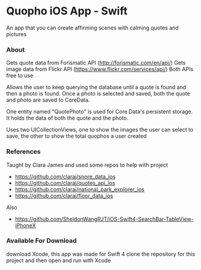 # Quopho iOS App - Swift
An app that you can create affirming scenes with calming quotes and pictures

### About
Gets quote data from Forismatic API (http://forismatic.com/en/api/)
Gets image data from Flickr API (https://www.flickr.com/services/api/) 
Both APIs free to use

Allows the user to keep querying the database until a quote is found and then a photo is found.
Once a photo is selected and saved, both the quote and photo are saved to CoreData.

One entity named "QuotePhoto" is used for Core Data's persistent storage. It holds the data of both the quote and the photo.

Uses two UICollectionViews, one to show the images the user can select to save, the other to show the total quophos a user created

### References
Taught by Clara James and used some repos to help with project
- https://github.com/claraj/snore_data_ios
- https://github.com/claraj/quotes_api_ios
- https://github.com/claraj/national_park_explorer_ios
- https://github.com/claraj/floor_data_ios

Also
- https://github.com/SheldonWangRJT/iOS-Swift4-SearchBar-TableView-iPhoneX

### Available For Download
download Xcode, this app was made for Swift 4
clone the repository for this project and then open and run with Xcode


